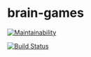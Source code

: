 # brain-games

[![Maintainability](https://api.codeclimate.com/v1/badges/a4fa75e1ce42edae243e/maintainability)](https://codeclimate.com/github/shohirev/project-lvl1-s486/maintainability)

[![Build Status](https://travis-ci.com/shohirev/project-lvl1-s486.svg?branch=master)](https://travis-ci.com/shohirev/project-lvl1-s486)
